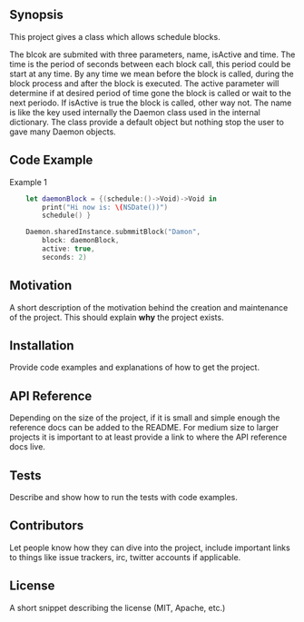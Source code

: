 ## Synopsis

This project gives a class which allows schedule blocks.

The blcok are submited with three parameters, name, isActive and time.
The time is the period of seconds between each block call, this period could be start at any time.
By any time we mean before the block is called, during the block process and after the block is executed.
The active parameter will determine if at desired period of time gone the block is called or wait to the next periodo.
If isActive is true the block is called, other way not.
The name is like the key used internally the Daemon class used in the internal dictionary.
The class provide a default object but nothing stop the user to gave many Daemon objects.

## Code Example

Example 1

```swift
    let daemonBlock = {(schedule:()->Void)->Void in
        print("Hi now is: \(NSDate())")
        schedule() }

    Daemon.sharedInstance.submmitBlock("Damon",
        block: daemonBlock,
        active: true,
        seconds: 2)
```

## Motivation

A short description of the motivation behind the creation and maintenance of the project. This should explain **why** the project exists.

## Installation

Provide code examples and explanations of how to get the project.

## API Reference

Depending on the size of the project, if it is small and simple enough the reference docs can be added to the README. For medium size to larger projects it is important to at least provide a link to where the API reference docs live.

## Tests

Describe and show how to run the tests with code examples.

## Contributors

Let people know how they can dive into the project, include important links to things like issue trackers, irc, twitter accounts if applicable.

## License

A short snippet describing the license (MIT, Apache, etc.)
